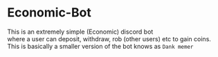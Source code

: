 # Economic-Bot
This is an extremely simple (Economic) discord bot <br>
where a user can deposit, withdraw, rob (other users) etc to gain coins. <br>
This is basically a smaller version of the bot knows as `Dank memer`
